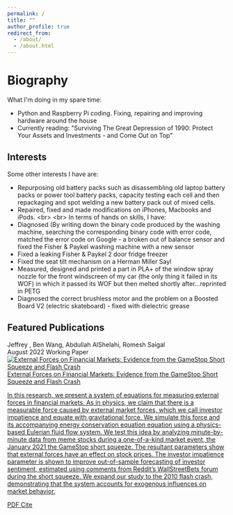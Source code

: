 ```yaml
---
permalink: /
title: ""
author_profile: true
redirect_from: 
  - /about/
  - /about.html
---
```

<script src="https://unpkg.com/typed.js@2.1.0/dist/typed.umd.js"></script>

  <!-- Element to contain animated typing -->
  <span id="element"></span>

  <!-- Load library from the CDN -->
  <script src="https://unpkg.com/typed.js@2.1.0/dist/typed.umd.js"></script>

  <!-- Setup and start animation! -->
  <script>
    var typed = new Typed('#element', {
      strings: ['', '<strong>Please check out my Projects and Publications (Academic and Legal) above </strong>'],
      typeSpeed: 80, loop: true, loopCount: Infinity
    });
  </script>


Biography
======
What I'm doing in my spare time: <br>
- Python and Raspberry Pi coding. Fixing, repairing and improving hardware around the house
- Currently reading: "Surviving The Great Depression of 1990: Protect Your Assets and Investments - and Come Out on Top"

Interests
------
Some other interests I have are:
- Repurposing old battery packs such as disassembling old laptop battery packs or power tool battery packs, capacity testing each cell and then repackaging and spot welding a new battery pack out of mixed cells.
- Repaired, fixed and made modifications on iPhones, Macbooks and iPods. <br\> <br\>
In terms of hands on skills, I have:
- Diagnosed (By writing down the binary code produced by the washing machine, searching the corresponding binary code with error code, matched the error code on Google - a broken out of balance sensor and fixed the Fisher & Paykel washing machine with a new sensor
- Fixed a leaking Fisher & Paykel 2 door fridge freezer
- Fixed the seat tilt mechanism on a Herman Miller Sayl
- Measured, designed and printed a part in PLA+ of the window spray nozzle for the front windscreen of my car (the only thing it failed in its WOF) in which it passed its WOF but then melted shortly after...reprinted in PETG
- Diagnosed the correct brushless motor and the problem on a Boosted Board V2 (electric skateboard) - fixed with dielectric grease  

<section id=featured class="home-section wg-featured">
<div class=home-section-bg>
</div>
<div class=container>
<div class=row>
<div class="section-heading col-12 col-lg-4 mb-3 mb-lg-0 d-flex flex-column align-items-center align-items-lg-start">
<h1 class=mb-0>Featured Publications</h1>
</div>
<div class="col-12 col-lg-8">
<div class=card-simple>
<div class=article-metadata>
<div>
<span class=author-highlighted>
Jeffrey </span><i class="author-notes fas fa-info-circle" data-toggle=tooltip title="Equal contribution"></i>, <span>
Ben Wang</span><i class="author-notes fas fa-info-circle" data-toggle=tooltip title="Equal contribution"></i>, <span>
Abdullah AlShelahi</span><i class="author-notes fas fa-info-circle" data-toggle=tooltip title="Equal contribution"></i>, <span>
Romesh Saigal</span><i class="author-notes fas fa-info-circle" data-toggle=tooltip title="Equal contribution"></i>
</div>
<span class=article-date>
August 2022
</span>
<span class=middot-divider></span>
<span class=pub-publication>
Working Paper
</span>
</div>
<a href=/publication/FYP>
<div class=img-hover-zoom><img src=/publication/external_forces/featured_hu268ee5a656db689b6f7df015192befc0_161367_808x455_fill_lanczos_smart1_3.png class=article-banner alt="External Forces on Financial Markets: Evidence from the GameStop Short Squeeze and Flash Crash" loading=lazy></div>
</a>
<div class="section-subheading article-title mb-1 mt-3">
<a href=/publication/FYP/>External Forces on Financial Markets: Evidence from the GameStop Short Squeeze and Flash Crash</a>
</div>
<a href=/publication/FYP/ class=summary-link>
<div class=article-style>
<p>In this research, we present a system of equations for measuring external forces in financial markets. As in physics, we claim that there is a measurable force caused by external market forces, which we call investor impatience and equate with gravitational force. We simulate this force and its accompanying energy conservation equation equation using a physics- based Eulerian fluid flow system. We test this idea by analyzing minute-by-minute data from meme stocks during a one-of-a-kind market event, the January 2021 the GameStop short squeeze. The resultant parameters show that external forces have an effect on stock prices. The investor impatience parameter is shown to improve out-of-sample forecasting of investor sentiment, estimated using comments from Reddit’s WallStreetBets forum during the short squeeze. We expand our study to the 2010 flash crash, demonstrating that the system accounts for exogenous influences on market behavior.</p>
</div>
</a>
<div class=btn-links>
<a class="btn btn-outline-primary btn-page-header btn-sm" href=/publication/FYP/FYP.pdf target=_blank rel=noopener>
PDF
</a>
<a href=# class="btn btn-outline-primary btn-page-header btn-sm js-cite-modal" data-filename=/publication/external_forces/cite.bib>
Cite
</a>
</div>
</div>
</div>
</div>
</div>
</section>

